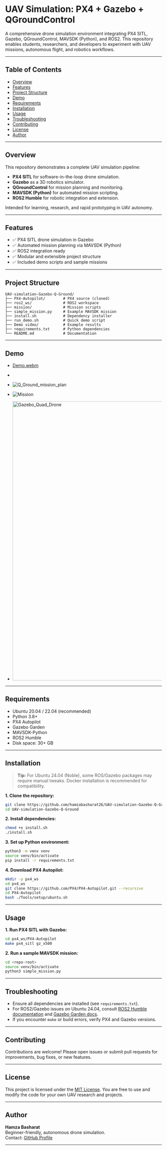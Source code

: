 # UAV Simulation: PX4 + Gazebo + QGroundControl

A comprehensive drone simulation environment integrating PX4 SITL, Gazebo, QGroundControl, MAVSDK (Python), and ROS2. This repository enables students, researchers, and developers to experiment with UAV missions, autonomous flight, and robotics workflows.

---

## Table of Contents
- [Overview](#overview)
- [Features](#features)
- [Project Structure](#project-structure)
- [Demo](#demo)
- [Requirements](#requirements)
- [Installation](#installation)
- [Usage](#usage)
- [Troubleshooting](#troubleshooting)
- [Contributing](#contributing)
- [License](#license)
- [Author](#author)

---

## Overview

This repository demonstrates a complete UAV simulation pipeline:

- **PX4 SITL** for software-in-the-loop drone simulation.
- **Gazebo** as a 3D robotics simulator.
- **QGroundControl** for mission planning and monitoring.
- **MAVSDK (Python)** for automated mission scripting.
- **ROS2 Humble** for robotic integration and extension.

Intended for learning, research, and rapid prototyping in UAV autonomy.

---

## Features

- ✅ PX4 SITL drone simulation in Gazebo
- ✅ Automated mission planning via MAVSDK (Python)
- ✅ ROS2 integration ready
- ✅ Modular and extensible project structure
- ✅ Included demo scripts and sample missions

---

## Project Structure

```
UAV-simulation-Gazebo-Q-Ground/
├── PX4-Autopilot/        # PX4 source (cloned)
├── ros2_ws/              # ROS2 workspace
├── mission/              # Mission scripts
├── simple_mission.py     # Example MAVSDK mission
├── install.sh            # Dependency installer
├── run_demo.sh           # Quick demo script
├── Demo video/           # Example results
├── requirements.txt      # Python dependencies
└── README.md             # Documentation
```

---

## Demo
- [Demo.webm](https://github.com/user-attachments/assets/7dfe4802-c791-4b45-a12a-7595f9f2d20f)
- 
- ![Q_Ground_mission_plan](https://github.com/user-attachments/assets/16784278-001f-49a1-ac3c-947149f43cb3)

- ![Mission](https://github.com/user-attachments/assets/0a923380-f8cf-4ca7-9c06-eaa31d5a6bfd)

- <img width="1658" height="897" alt="Gazebo_Quad_Drone" src="https://github.com/user-attachments/assets/1f380124-9ea3-4cae-96ae-6721b28f7472" />

---

## Requirements

- Ubuntu 20.04 / 22.04 (recommended)
- Python 3.8+
- PX4 Autopilot
- Gazebo Garden
- MAVSDK-Python
- ROS2 Humble
- Disk space: 30+ GB

---

## Installation

> **Tip:** For Ubuntu 24.04 (Noble), some ROS/Gazebo packages may require manual tweaks. Docker installation is recommended for compatibility.

**1. Clone the repository:**
```bash
git clone https://github.com/hamzabasharat26/UAV-simulation-Gazebo-Q-Ground.git
cd UAV-simulation-Gazebo-Q-Ground
```

**2. Install dependencies:**
```bash
chmod +x install.sh
./install.sh
```

**3. Set up Python environment:**
```bash
python3 -m venv venv
source venv/bin/activate
pip install -r requirements.txt
```

**4. Download PX4 Autopilot:**
```bash
mkdir -p px4_ws
cd px4_ws
git clone https://github.com/PX4/PX4-Autopilot.git --recursive
cd PX4-Autopilot
bash ./Tools/setup/ubuntu.sh
```

---

## Usage

**1. Run PX4 SITL with Gazebo:**
```bash
cd px4_ws/PX4-Autopilot
make px4_sitl gz_x500
```

**2. Run a sample MAVSDK mission:**
```bash
cd <repo-root>
source venv/bin/activate
python3 simple_mission.py
```

---

## Troubleshooting

- Ensure all dependencies are installed (see `requirements.txt`).
- For ROS2/Gazebo issues on Ubuntu 24.04, consult [ROS2 Humble documentation](https://docs.ros.org/en/humble/Installation.html) and [Gazebo Garden docs](https://gazebosim.org/docs).
- If you encounter `make` or build errors, verify PX4 and Gazebo versions.

---

## Contributing

Contributions are welcome! Please open issues or submit pull requests for improvements, bug fixes, or new features.

---

## License

This project is licensed under the [MIT License](LICENSE). You are free to use and modify the code for your own UAV research and projects.

---

## Author

**Hamza Basharat**  
Beginner-friendly, autonomous drone simulation.  
Contact: [GitHub Profile](https://github.com/hamzabasharat26)

---
